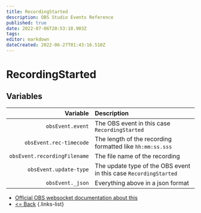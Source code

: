 ```yaml
---
title: RecordingStarted
description: OBS Studio Events Reference
published: true
date: 2022-07-06T20:53:18.903Z
tags:
editor: markdown
dateCreated: 2022-06-27T01:43:16.510Z
---
```


# RecordingStarted

## Variables

| Variable | Description |
|---------:|:------------|
| `obsEvent.event` | The OBS event in this case `RecordingStarted`
| `obsEvent.rec-timecode` | The length of the recording formatted like `hh:mm:ss.sss`
| `obsEvent.recordingFilename` | The file name of the recording |
| `obsEvent.update-type` | The update type of the OBS event in this case `RecordingStarted`
| `obsEvent._json` | Everything above in a json format

* [Official OBS websocket documentation about this](https://github.com/obsproject/obs-websocket/blob/4.x-current/docs/generated/protocol.md#recordingstarted)
* [<= Back](/en/Broadcasters/OBS/Events)
{.links-list}